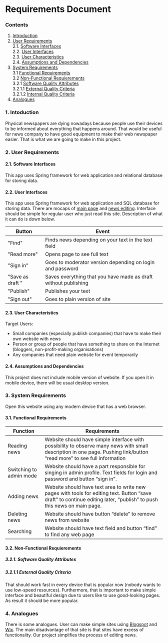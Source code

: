# Requirements Document
### Contents
1. [Introduction](#1)
2. [User Requirements](#2) <br>
  2.1. [Software Interfaces](#2.1) <br>
  2.2. [User Interfaces](#2.2) <br>
  2.3. [User Characteristics](#2.3) <br>
  2.4. [Assumptions and Dependencies](#2.4) <br>
3. [System Requirements](#3.) <br>
  3.1 [Functional Requirements](#3.1) <br>
  3.2 [Non-Functional Requierements](#3.2) <br>
    3.2.1 [Software Quality Attributes](#3.2.1) <br>
    3.2.1.1 [External Quality Criteria](#3.2.1.1) <br>
    3.2.1.2 [Internal Quality Criteria](#3.2.1.2) <br>
4. [Analogues](#4) <br>

### 1\. Intoduction <a name="1"></a>
Physical newspapers are dying nowadays because people use their devices to be informed about everything that happens around. That would be useful for news company to have good equipment to make their web newspaper easier.
That is what we are going to make in this project.

### 2\. User Requirements <a name="2"></a>
#### 2.1\. Software Interfaces <a name="2.1"></a>
This app uses Spring framework for web application and relational database for storing data.
#### 2.2\. User Interfaces <a name="2.2"></a>
This app uses Spring framework for web application and SQL database for storing data.
There are mocaps of [main page](https://raw.githubusercontent.com/peekhovsky/trtpo-news-portal-2018/master/docs/Mockups/main-page.png) and [news editing](https://raw.githubusercontent.com/peekhovsky/trtpo-news-portal-2018/master/docs/Mockups/news-editing.png).
Interface should be simple for regular user who just read this site. Description of what it can do is down below.

Button | Event
--- | ---
"Find" | Finds news depending on your text in the text field
"Read more" | Opens page to see full text
"Sign in" | Goes to moderator version depending on login and password
"Save as draft " | Saves everything that you have made as draft without publishing 
"Publish" | Publishes your text
"Sign out" | Goes to plain version of site

 
#### 2.3\. User Characteristics <a name="2.3"></a>
Target Users:
* Small companies (especially publish companies) that have to make their own website with news
* Person or group of people that have something to share on the Internet (bloggers, non-profit-making organisations)
* Any companies that need plain website for event temporarily

#### 2.4\. Assumptions and Dependencies <a name="2.4"></a>
This project does not include mobile version of website. If you open it in mobile device, there will be usual desktop version.

### 3\. System Requirements <a name="3"></a>
Open this website using any modern device that has a web browser. 

#### 3.1\. Functional Requirements <a name="3.1"></a>
Function | Requirements
--- | ---
Reading news | Website should have simple interface with possibility to observe many news with small description in one page. Pushing link/button “read more” to see full information
Switching to admin mode | Website should have a part responsible for singing in admin profile. Text fields for login and password and button “sign in”.
Adding news | Website should have text area to write new pages with tools for editing text. Button “save draft” to continue editing later, “publish” to push this news on main page.
Deleting news | Website should have button “delete” to remove news from website
Searching |  Website should have text field and button “find” to find any web page

#### 3.2\. Non-Functional Requierements <a name="3.2"></a>
##### 3.2.1\. Software Quality Attributes <a name="3.2.1"></a>
##### 3.2.1.1 External Quality Criteria <a name="3.2.1.1"></a>
That should work fast in every device that is popular now (nobody wants to use low-speed resources). Furthermore, that is important to make simple interface and beautiful design due to users like to use good-looking pages. As result it should be more popular.
### 4\. Analogues <a name="4"></a>
There is some analogues. User can make simple sites using [Blogspot](https://www.blogger.com/) and [Wix](https://wix.com/). The main disadvantage of that site is that sites have excess of functionality. Our project simplifies the process of editing news. 
